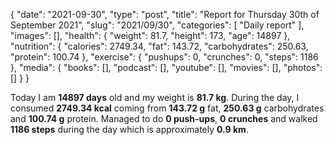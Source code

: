 {
    "date": "2021-09-30",
    "type": "post",
    "title": "Report for Thursday 30th of September 2021",
    "slug": "2021\/09\/30",
    "categories": [
        "Daily report"
    ],
    "images": [],
    "health": {
        "weight": 81.7,
        "height": 173,
        "age": 14897
    },
    "nutrition": {
        "calories": 2749.34,
        "fat": 143.72,
        "carbohydrates": 250.63,
        "protein": 100.74
    },
    "exercise": {
        "pushups": 0,
        "crunches": 0,
        "steps": 1186
    },
    "media": {
        "books": [],
        "podcast": [],
        "youtube": [],
        "movies": [],
        "photos": []
    }
}

Today I am <strong>14897 days</strong> old and my weight is <strong>81.7 kg</strong>. During the day, I consumed <strong>2749.34 kcal</strong> coming from <strong>143.72 g</strong> fat, <strong>250.63 g</strong> carbohydrates and <strong>100.74 g</strong> protein. Managed to do <strong>0 push-ups</strong>, <strong>0 crunches</strong> and walked <strong>1186 steps</strong> during the day which is approximately <strong>0.9 km</strong>.